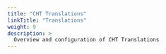 ```yaml
---
title: "CHT Translations"
linkTitle: "Translations"
weight: 9
description: >
  Overview and configuration of CHT Translations
---
```

